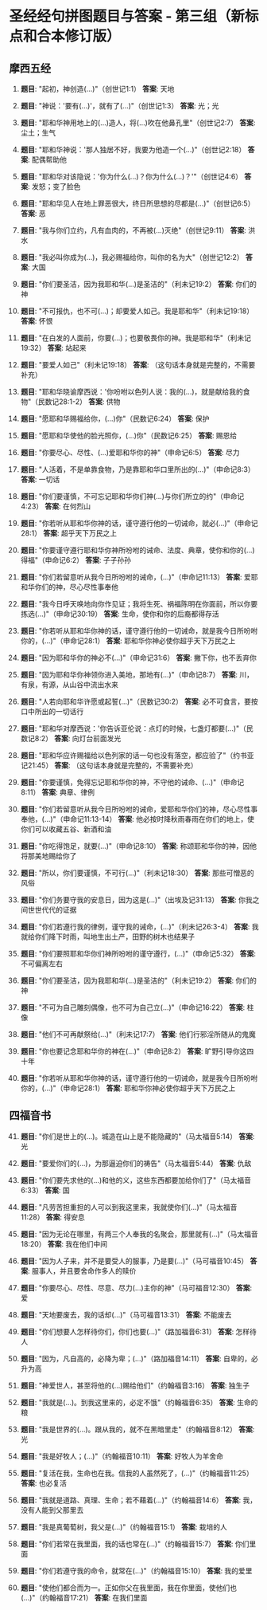# 圣经经句拼图题目与答案 - 第三组（新标点和合本修订版）

## 摩西五经

1. **题目**: "起初，神创造(...)"（创世记1:1）
   **答案**: 
   天地

2. **题目**: "神说：'要有(...)'，就有了(...)"（创世记1:3）
   **答案**: 
   光；光

3. **题目**: "耶和华神用地上的(...)造人，将(...)吹在他鼻孔里"（创世记2:7）
   **答案**: 
   尘土；生气

4. **题目**: "耶和华神说：'那人独居不好，我要为他造一个(...)"（创世记2:18）
   **答案**: 
   配偶帮助他

5. **题目**: "耶和华对该隐说：'你为什么(...)？你为什么(...)？'"（创世记4:6）
   **答案**: 
   发怒；变了脸色

6. **题目**: "耶和华见人在地上罪恶很大，终日所思想的尽都是(...)"（创世记6:5）
   **答案**: 
   恶

7. **题目**: "我与你们立约，凡有血肉的，不再被(...)灭绝"（创世记9:11）
   **答案**: 
   洪水

8. **题目**: "我必叫你成为(...)，我必赐福给你，叫你的名为大"（创世记12:2）
   **答案**: 
   大国

9. **题目**: "你们要圣洁，因为我耶和华(...)是圣洁的"（利未记19:2）
   **答案**: 
   你们的神

10. **题目**: "不可报仇，也不可(...)；却要爱人如己。我是耶和华"（利未记19:18）
    **答案**: 
    怀恨

11. **题目**: "在白发的人面前，你要(...)；也要敬畏你的神。我是耶和华"（利未记19:32）
    **答案**: 
    站起来

12. **题目**: "要爱人如己"（利未记19:18）
    **答案**: 
    （这句话本身就是完整的，不需要补充）

13. **题目**: "耶和华晓谕摩西说：'你吩咐以色列人说：我的(...)，就是献给我的食物"（民数记28:1-2）
    **答案**: 
    供物

14. **题目**: "愿耶和华赐福给你，(...)你"（民数记6:24）
    **答案**: 
    保护

15. **题目**: "愿耶和华使他的脸光照你，(...)你"（民数记6:25）
    **答案**: 
    赐恩给

16. **题目**: "你要尽心、尽性、(...)爱耶和华你的神"（申命记6:5）
    **答案**: 
    尽力

17. **题目**: "人活着，不是单靠食物，乃是靠耶和华口里所出的(...)"（申命记8:3）
    **答案**: 
    一切话

18. **题目**: "你们要谨慎，不可忘记耶和华你们神(...)与你们所立的约"（申命记4:23）
    **答案**: 
    在何烈山

19. **题目**: "你若听从耶和华你神的话，谨守遵行他的一切诫命，就必(...)"（申命记28:1）
    **答案**: 
    超乎天下万民之上

20. **题目**: "你要谨守遵行耶和华你神所吩咐的诫命、法度、典章，使你和你的(...)得福"（申命记6:2）
    **答案**: 
    子子孙孙

21. **题目**: "你们若留意听从我今日所吩咐的诫命，(...)"（申命记11:13）
    **答案**: 
    爱耶和华你们的神，尽心尽性事奉他

22. **题目**: "我今日呼天唤地向你作见证；我将生死、祸福陈明在你面前，所以你要拣选(...)"（申命记30:19）
    **答案**: 
    生命，使你和你的后裔都得存活

23. **题目**: "你若听从耶和华你神的话，谨守遵行他的一切诫命，就是我今日所吩咐你的，(...)"（申命记28:1）
    **答案**: 
    耶和华你神必使你超乎天下万民之上

24. **题目**: "因为耶和华你的神必不(...)"（申命记31:6）
    **答案**: 
    撇下你，也不丢弃你

25. **题目**: "因为耶和华你神领你进入美地，那地有(...)"（申命记8:7）
    **答案**: 
    川，有泉，有源，从山谷中流出水来

26. **题目**: "人若向耶和华许愿或起誓(...)"（民数记30:2）
    **答案**: 
    必不可食言，要按口中所出的一切话行

27. **题目**: "耶和华对摩西说：'你告诉亚伦说：点灯的时候，七盏灯都要(...)"（民数记8:2）
    **答案**: 
    向灯台前面发光

28. **题目**: "耶和华应许赐福给以色列家的话一句也没有落空，都应验了"（约书亚记21:45）
    **答案**: 
    （这句话本身就是完整的，不需要补充）

29. **题目**: "你要谨慎，免得忘记耶和华你的神，不守他的诫命、(...)"（申命记8:11）
    **答案**: 
    典章、律例

30. **题目**: "你们若留意听从我今日所吩咐的诫命，爱耶和华你们的神，尽心尽性事奉他，(...)"（申命记11:13-14）
    **答案**: 
    他必按时降秋雨春雨在你们的地上，使你们可以收藏五谷、新酒和油

31. **题目**: "你吃得饱足，就要(...)"（申命记8:10）
    **答案**: 
    称颂耶和华你的神，因他将那美地赐给你了

32. **题目**: "所以，你们要谨慎，不可行(...)"（利未记18:30）
    **答案**: 
    那些可憎恶的风俗

33. **题目**: "你们务要守我的安息日，因为这是(...)"（出埃及记31:13）
    **答案**: 
    你我之间世世代代的证据

34. **题目**: "你们若遵行我的律例，谨守我的诫命，(...)"（利未记26:3-4）
    **答案**: 
    我就给你们降下时雨，叫地生出土产，田野的树木也结果子

35. **题目**: "你们要照耶和华你们神所吩咐的谨守遵行，(...)"（申命记5:32）
    **答案**: 
    不可偏离左右

36. **题目**: "你们要圣洁，因为我耶和华(...)是圣洁的"（利未记19:2）
    **答案**: 
    你们的神

37. **题目**: "不可为自己雕刻偶像，也不可为自己立(...)"（申命记16:22）
    **答案**: 
    柱像

38. **题目**: "他们不可再献祭给(...)"（利未记17:7）
    **答案**: 
    他们行邪淫所随从的鬼魔

39. **题目**: "你也要记念耶和华你的神在(...)"（申命记8:2）
    **答案**: 
    旷野引导你这四十年

40. **题目**: "你若听从耶和华你神的话，谨守遵行他的一切诫命，就是我今日所吩咐你的，(...)"（申命记28:1）
    **答案**: 
    耶和华你神必使你超乎天下万民之上

## 四福音书

41. **题目**: "你们是世上的(...)。城造在山上是不能隐藏的"（马太福音5:14）
    **答案**: 
    光

42. **题目**: "要爱你们的(...)，为那逼迫你们的祷告"（马太福音5:44）
    **答案**: 
    仇敌

43. **题目**: "你们要先求他的(...)和他的义，这些东西都要加给你们了"（马太福音6:33）
    **答案**: 
    国

44. **题目**: "凡劳苦担重担的人可以到我这里来，我就使你们(...)"（马太福音11:28）
    **答案**: 
    得安息

45. **题目**: "因为无论在哪里，有两三个人奉我的名聚会，那里就有(...)"（马太福音18:20）
    **答案**: 
    我在他们中间

46. **题目**: "因为人子来，并不是要受人的服事，乃是要(...)"（马可福音10:45）
    **答案**: 
    服事人，并且要舍命作多人的赎价

47. **题目**: "你要尽心、尽性、尽意、尽力(...)主你的神"（马可福音12:30）
    **答案**: 
    爱

48. **题目**: "天地要废去，我的话却(...)"（马可福音13:31）
    **答案**: 
    不能废去

49. **题目**: "你们想要人怎样待你们，你们也要(...)"（路加福音6:31）
    **答案**: 
    怎样待人

50. **题目**: "因为，凡自高的，必降为卑；(...)"（路加福音14:11）
    **答案**: 
    自卑的，必升为高

51. **题目**: "神爱世人，甚至将他的(...)赐给他们"（约翰福音3:16）
    **答案**: 
    独生子

52. **题目**: "我就是(...)。到我这里来的，必定不饿"（约翰福音6:35）
    **答案**: 
    生命的粮

53. **题目**: "我是世界的(...)。跟从我的，就不在黑暗里走"（约翰福音8:12）
    **答案**: 
    光

54. **题目**: "我是好牧人；(...)"（约翰福音10:11）
    **答案**: 
    好牧人为羊舍命

55. **题目**: "复活在我，生命也在我。信我的人虽然死了，(...)"（约翰福音11:25）
    **答案**: 
    也必复活

56. **题目**: "我就是道路、真理、生命；若不藉着(...)"（约翰福音14:6）
    **答案**: 
    我，没有人能到父那里去

57. **题目**: "我是真葡萄树，我父是(...)"（约翰福音15:1）
    **答案**: 
    栽培的人

58. **题目**: "你们若常在我里面，我的话也常在(...)"（约翰福音15:7）
    **答案**: 
    你们里面

59. **题目**: "你们若遵守我的命令，就常在(...)"（约翰福音15:10）
    **答案**: 
    我的爱里

60. **题目**: "使他们都合而为一。正如你父在我里面，我在你里面，使他们也(...)"（约翰福音17:21）
    **答案**: 
    在我们里面
